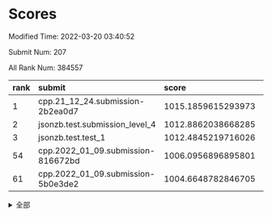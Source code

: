 # Scores

Modified Time: 2022-03-20 03:40:52

Submit Num: 207

All Rank Num: 384557

| rank |               submit               |       score        |       sigma        | pk_num |
| :--- | :--------------------------------- | :----------------- | :----------------- | :----- |
| 1    | cpp.21_12_24.submission-2b2ea0d7   | 1015.1859615293973 | 0.8388524527873938 | 7433   |
| 2    | jsonzb.test.submission_level_4     | 1012.8862038668285 | 0.800318225652018  | 7432   |
| 3    | jsonzb.test.test_1                 | 1012.4845219716026 | 0.7833067069503937 | 7433   |
| 54   | cpp.2022_01_09.submission-816672bd | 1006.0956896895801 | 0.7208718931554475 | 7437   |
| 61   | cpp.2022_01_09.submission-5b0e3de2 | 1004.6648782846705 | 0.7310071495375824 | 7435   |


<details>
<summary>全部</summary>

| rank |                 submit                 |       score        |       sigma        | pk_num |
| :--- | :------------------------------------- | :----------------- | :----------------- | :----- |
| 1    | cpp.21_12_24.submission-2b2ea0d7       | 1015.1859615293973 | 0.8388524527873938 | 7433   |
| 2    | jsonzb.test.submission_level_4         | 1012.8862038668285 | 0.800318225652018  | 7432   |
| 3    | jsonzb.test.test_1                     | 1012.4845219716026 | 0.7833067069503937 | 7433   |
| 4    | gobigger.level_3.submission_level_3_14 | 1011.2318730085292 | 0.7991749722762026 | 7432   |
| 5    | gobigger.level_3.submission_level_3_40 | 1011.1278318158576 | 0.7885625674425445 | 7434   |
| 6    | gobigger.level_3.submission_level_3_6  | 1010.7897306806663 | 0.7878425224551607 | 7431   |
| 7    | gobigger.level_3.submission_level_3_0  | 1010.7307585764851 | 0.7379525874798866 | 7434   |
| 8    | gobigger.level_3.submission_level_3_46 | 1010.7298898396222 | 0.7671961759926529 | 7425   |
| 9    | gobigger.level_3.submission_level_3_44 | 1010.6942194797867 | 0.7681590220456002 | 7432   |
| 10   | gobigger.level_3.submission_level_3_18 | 1010.6696886171057 | 0.7474504740882449 | 7431   |
| 11   | gobigger.level_3.submission_level_3_15 | 1010.5758163659671 | 0.7692241337859007 | 7436   |
| 12   | gobigger.level_3.submission_level_3_1  | 1010.5475801272111 | 0.7601184016293853 | 7431   |
| 13   | gobigger.level_3.submission_level_3_5  | 1010.5014582189236 | 0.7581104842794911 | 7435   |
| 14   | gobigger.level_3.submission_level_3_20 | 1010.479443972027  | 0.7613258221308271 | 7433   |
| 15   | gobigger.level_3.submission_level_3_27 | 1010.4353749233088 | 0.7794484981035629 | 7433   |
| 16   | gobigger.level_3.submission_level_3_38 | 1010.4352839545595 | 0.7324303057692965 | 7437   |
| 17   | gobigger.level_3.submission_level_3_12 | 1010.3568720859611 | 0.7657638222270597 | 7428   |
| 18   | gobigger.level_3.submission_level_3_28 | 1010.3026043130511 | 0.7923261260049427 | 7432   |
| 19   | gobigger.level_3.submission_level_3_3  | 1010.2978410561086 | 0.7489734817806188 | 7437   |
| 20   | gobigger.level_3.submission_level_3_9  | 1010.2117489127804 | 0.7496970126502422 | 7433   |
| 21   | gobigger.level_3.submission_level_3_49 | 1010.1559659381259 | 0.7818456284239286 | 7430   |
| 22   | gobigger.level_3.submission_level_3_21 | 1010.0945481328425 | 0.7528827673961758 | 7432   |
| 23   | gobigger.level_3.submission_level_3_10 | 1010.0453066638258 | 0.7642889555188357 | 7431   |
| 24   | gobigger.level_3.submission_level_3_45 | 1009.9897613166904 | 0.7446284551089962 | 7431   |
| 25   | gobigger.level_3.submission_level_3_24 | 1009.9424964230521 | 0.7527070474489663 | 7436   |
| 26   | gobigger.level_3.submission_level_3_32 | 1009.8816433977194 | 0.7480496746561179 | 7434   |
| 27   | gobigger.level_3.submission_level_3_33 | 1009.7994178476117 | 0.7362246763577874 | 7432   |
| 28   | gobigger.level_3.submission_level_3_30 | 1009.7675837836011 | 0.7595156011213694 | 7432   |
| 29   | gobigger.level_3.submission_level_3_47 | 1009.7579454743192 | 0.7660512010179618 | 7435   |
| 30   | gobigger.level_3.submission_level_3_16 | 1009.7099146540902 | 0.7525216025718586 | 7434   |
| 31   | gobigger.level_3.submission_level_3_13 | 1009.5842384391725 | 0.7575169015915244 | 7433   |
| 32   | gobigger.level_3.submission_level_3_37 | 1009.5780059253325 | 0.7630203906849091 | 7425   |
| 33   | gobigger.level_3.submission_level_3_41 | 1009.575763482443  | 0.7437070816697806 | 7432   |
| 34   | gobigger.level_3.submission_level_3_43 | 1009.5423967424125 | 0.759508933834294  | 7431   |
| 35   | gobigger.level_3.submission_level_3_22 | 1009.5212641504105 | 0.7313344417102663 | 7430   |
| 36   | gobigger.level_3.submission_level_3_8  | 1009.3964677030953 | 0.7413168135435059 | 7433   |
| 37   | gobigger.level_3.submission_level_3_36 | 1009.3785927593825 | 0.7527969585737038 | 7430   |
| 38   | gobigger.level_3.submission_level_3_4  | 1009.2542897242449 | 0.7392996156546603 | 7432   |
| 39   | gobigger.level_3.submission_level_3_19 | 1009.2214456413155 | 0.7378823491144887 | 7437   |
| 40   | gobigger.level_3.submission_level_3_17 | 1009.2038161048939 | 0.7789819519817511 | 7435   |
| 41   | gobigger.level_3.submission_level_3_35 | 1009.1739185566315 | 0.734552364893351  | 7431   |
| 42   | gobigger.level_3.submission_level_3_31 | 1009.1694239926244 | 0.7412483722367712 | 7422   |
| 43   | gobigger.level_3.submission_level_3_7  | 1009.1242899738858 | 0.7462596579855739 | 7433   |
| 44   | gobigger.level_3.submission_level_3_34 | 1009.0678239943119 | 0.7628996667116599 | 7433   |
| 45   | gobigger.level_3.submission_level_3_39 | 1009.0230844151083 | 0.743148562566301  | 7432   |
| 46   | gobigger.level_3.submission_level_3_26 | 1008.9581732448802 | 0.7324861131168253 | 7425   |
| 47   | gobigger.level_3.submission_level_3_29 | 1008.9304349032628 | 0.7314658081044986 | 7429   |
| 48   | gobigger.level_3.submission_level_3_11 | 1008.8873643439887 | 0.7506197050524411 | 7433   |
| 49   | gobigger.level_3.submission_level_3_42 | 1008.8461984873123 | 0.750132355885774  | 7428   |
| 50   | gobigger.level_3.submission_level_3_48 | 1008.7933231766824 | 0.7467503872570369 | 7427   |
| 51   | gobigger.level_3.submission_level_3_25 | 1008.7629003467724 | 0.758260697659343  | 7431   |
| 52   | gobigger.level_3.submission_level_3_2  | 1008.7477977463208 | 0.7479113747145962 | 7435   |
| 53   | gobigger.level_3.submission_level_3_23 | 1008.2289499499464 | 0.7391965136064743 | 7434   |
| 54   | cpp.2022_01_09.submission-816672bd     | 1006.0956896895801 | 0.7208718931554475 | 7437   |
| 55   | gobigger.level_1.submission_level_1_38 | 1005.218319296434  | 0.7147836484647648 | 7432   |
| 56   | gobigger.level_1.submission_level_1_25 | 1005.0627313220496 | 0.7218487945281503 | 7425   |
| 57   | gobigger.level_1.submission_level_1_46 | 1005.0022836261886 | 0.7330967773517462 | 7430   |
| 58   | gobigger.level_1.submission_level_1_23 | 1004.8256793132448 | 0.7277155634792164 | 7432   |
| 59   | gobigger.level_1.submission_level_1_32 | 1004.7688770936084 | 0.7173417692249741 | 7429   |
| 60   | gobigger.level_1.submission_level_1_13 | 1004.7562643543071 | 0.7121602250225786 | 7431   |
| 61   | cpp.2022_01_09.submission-5b0e3de2     | 1004.6648782846705 | 0.7310071495375824 | 7435   |
| 62   | gobigger.level_1.submission_level_1_35 | 1004.4813648059402 | 0.7129128429614343 | 7425   |
| 63   | gobigger.level_1.submission_level_1_14 | 1004.4395844150016 | 0.7280416539498149 | 7430   |
| 64   | gobigger.level_1.submission_level_1_43 | 1004.3609156207624 | 0.7057902031544778 | 7430   |
| 65   | gobigger.level_1.submission_level_1_30 | 1004.1898225124777 | 0.7210952653731763 | 7431   |
| 66   | gobigger.level_1.submission_level_1_1  | 1004.1654636420084 | 0.7086522709743788 | 7425   |
| 67   | gobigger.level_1.submission_level_1_36 | 1004.1394302409409 | 0.7075629364455003 | 7429   |
| 68   | gobigger.level_1.submission_level_1_48 | 1003.9991460637312 | 0.7181387338368822 | 7434   |
| 69   | gobigger.level_1.submission_level_1_29 | 1003.9609103984604 | 0.7236636998898729 | 7435   |
| 70   | gobigger.level_1.submission_level_1_5  | 1003.9249421763792 | 0.7177428723759198 | 7431   |
| 71   | gobigger.level_1.submission_level_1_0  | 1003.8750923747679 | 0.7132071170947034 | 7428   |
| 72   | gobigger.level_1.submission_level_1_39 | 1003.7632403955374 | 0.724650088060123  | 7430   |
| 73   | gobigger.level_1.submission_level_1_4  | 1003.7493109964543 | 0.7241840152840883 | 7430   |
| 74   | gobigger.level_1.submission_level_1_33 | 1003.7283938445797 | 0.7107220402033327 | 7430   |
| 75   | gobigger.level_1.submission_level_1_3  | 1003.6632247948905 | 0.7159707622858917 | 7434   |
| 76   | gobigger.level_1.submission_level_1_11 | 1003.611588491664  | 0.7107978908829803 | 7430   |
| 77   | gobigger.level_1.submission_level_1_10 | 1003.5429645097047 | 0.7175770283528449 | 7432   |
| 78   | gobigger.level_1.submission_level_1_41 | 1003.5225403724107 | 0.7268965621483482 | 7426   |
| 79   | gobigger.level_1.submission_level_1_16 | 1003.5094554193741 | 0.7149750601400778 | 7434   |
| 80   | gobigger.level_1.submission_level_1_19 | 1003.4340085246453 | 0.7140750738236373 | 7432   |
| 81   | gobigger.level_1.submission_level_1_27 | 1003.4338833033589 | 0.7274125684570202 | 7429   |
| 82   | gobigger.level_1.submission_level_1_49 | 1003.3962585269425 | 0.7130641348487509 | 7436   |
| 83   | gobigger.level_1.submission_level_1_37 | 1003.3874922330293 | 0.7124123930597235 | 7429   |
| 84   | gobigger.level_1.submission_level_1_15 | 1003.3497129717603 | 0.7140874855352868 | 7432   |
| 85   | gobigger.level_1.submission_level_1_45 | 1003.2931589905605 | 0.707400988058867  | 7435   |
| 86   | gobigger.level_1.submission_level_1_6  | 1003.2906182511633 | 0.7155204172609041 | 7427   |
| 87   | gobigger.level_1.submission_level_1_7  | 1003.282273266768  | 0.7149725620839837 | 7439   |
| 88   | gobigger.level_1.submission_level_1_18 | 1003.2041863801372 | 0.7209872589694531 | 7426   |
| 89   | gobigger.level_1.submission_level_1_40 | 1003.2020479420148 | 0.709490342261468  | 7429   |
| 90   | gobigger.level_1.submission_level_1_42 | 1003.1819004464733 | 0.7338291684515086 | 7436   |
| 91   | gobigger.level_1.submission_level_1_21 | 1003.136435032419  | 0.7138682721322174 | 7425   |
| 92   | gobigger.level_1.submission_level_1_22 | 1003.0456305759529 | 0.7061531973219265 | 7430   |
| 93   | gobigger.level_1.submission_level_1_20 | 1002.957577464625  | 0.7076531682844435 | 7435   |
| 94   | gobigger.level_1.submission_level_1_8  | 1002.8759086209869 | 0.7136802000754692 | 7432   |
| 95   | gobigger.level_1.submission_level_1_28 | 1002.6623015914645 | 0.7132663901012277 | 7434   |
| 96   | gobigger.level_1.submission_level_1_44 | 1002.5776047369376 | 0.7110772568386609 | 7439   |
| 97   | gobigger.level_1.submission_level_1_2  | 1002.5171640886822 | 0.7093618549123121 | 7429   |
| 98   | gobigger.level_1.submission_level_1_34 | 1002.3747249739823 | 0.7078834355426362 | 7426   |
| 99   | gobigger.level_1.submission_level_1_24 | 1002.0950361741964 | 0.7132735868954018 | 7431   |
| 100  | gobigger.level_1.submission_level_1_12 | 1002.0165522468819 | 0.71043890727644   | 7430   |
| 101  | gobigger.level_1.submission_level_1_17 | 1002.0047305845907 | 0.7170100559120767 | 7430   |
| 102  | gobigger.level_1.submission_level_1_31 | 1001.8630143123852 | 0.7115701671714513 | 7431   |
| 103  | gobigger.level_1.submission_level_1_47 | 1001.6504637166473 | 0.7081563205898939 | 7430   |
| 104  | gobigger.level_1.submission_level_1_9  | 1001.3402674594164 | 0.7201363758955355 | 7432   |
| 105  | gobigger.level_1.submission_level_1_26 | 1000.3552157338075 | 0.7103143683093959 | 7430   |
| 106  | gobigger.random.submission_random_46   | 997.2806478359483  | 0.7049423872453957 | 7433   |
| 107  | gobigger.random.submission_random_45   | 997.1102784145677  | 0.7043398046027586 | 7432   |
| 108  | gobigger.random.submission_random_28   | 997.0449607423454  | 0.6973975763314916 | 7430   |
| 109  | gobigger.random.submission_random_37   | 996.9163620380453  | 0.7046972691123162 | 7430   |
| 110  | gobigger.random.submission_random_9    | 996.9086562089609  | 0.7058543181680776 | 7426   |
| 111  | gobigger.random.submission_random_21   | 996.8139368326374  | 0.7145210723255703 | 7437   |
| 112  | gobigger.random.submission_random_32   | 996.6228051739653  | 0.7087304548073936 | 7430   |
| 113  | gobigger.random.submission_random_13   | 996.5769969986243  | 0.7090977802094715 | 7431   |
| 114  | gobigger.random.submission_random_36   | 996.5618019887361  | 0.7238844013164736 | 7434   |
| 115  | gobigger.random.submission_random_19   | 996.4958642389522  | 0.7087779541653197 | 7433   |
| 116  | gobigger.random.submission_random_17   | 996.4826413825856  | 0.7109607628833902 | 7434   |
| 117  | gobigger.random.submission_random_29   | 996.4579329118618  | 0.7110419775808167 | 7430   |
| 118  | gobigger.random.submission_random_8    | 996.4450342207984  | 0.7054089568944815 | 7425   |
| 119  | gobigger.random.submission_random_20   | 996.4408771934158  | 0.7075370117081555 | 7430   |
| 120  | gobigger.random.submission_random_16   | 996.4183626415197  | 0.7107154710876211 | 7428   |
| 121  | gobigger.random.submission_random_47   | 996.4164657342633  | 0.7193721617987336 | 7430   |
| 122  | gobigger.random.submission_random_12   | 996.4110290764494  | 0.7035109658331617 | 7432   |
| 123  | gobigger.random.submission_random_3    | 996.4052860405347  | 0.7163879562134965 | 7433   |
| 124  | gobigger.random.submission_random_22   | 996.295740961345   | 0.6953846151975116 | 7428   |
| 125  | gobigger.random.submission_random_11   | 996.2193686804931  | 0.7114085531153701 | 7432   |
| 126  | gobigger.random.submission_random_23   | 996.2145489283911  | 0.722636326426815  | 7430   |
| 127  | gobigger.random.submission_random_27   | 996.2028725823727  | 0.7215938580785694 | 7429   |
| 128  | gobigger.random.submission_random_41   | 996.1520913224449  | 0.7108676716919    | 7430   |
| 129  | gobigger.random.submission_random_18   | 996.1492655476104  | 0.7105409628216727 | 7434   |
| 130  | gobigger.random.submission_random_48   | 996.1428032905421  | 0.7107130338176729 | 7431   |
| 131  | gobigger.random.submission_random_6    | 996.1289524114045  | 0.7130874918771705 | 7435   |
| 132  | gobigger.random.submission_random_38   | 996.071658863405   | 0.7232542387343223 | 7425   |
| 133  | gobigger.random.submission_random_35   | 995.9434428114423  | 0.7212457092716962 | 7428   |
| 134  | gobigger.random.submission_random_2    | 995.8520861111114  | 0.7160748856938883 | 7429   |
| 135  | gobigger.random.submission_random_0    | 995.7970676325147  | 0.7055424805481771 | 7430   |
| 136  | gobigger.random.submission_random_7    | 995.7494195827738  | 0.7017909658269188 | 7432   |
| 137  | gobigger.random.submission_random_43   | 995.7357653342295  | 0.7137348329487128 | 7429   |
| 138  | gobigger.random.submission_random_25   | 995.6931579480988  | 0.7106861705107644 | 7431   |
| 139  | gobigger.random.submission_random_42   | 995.6547276942838  | 0.7366661997428231 | 7432   |
| 140  | gobigger.random.submission_random_24   | 995.6512496653431  | 0.7207028066516102 | 7427   |
| 141  | gobigger.random.submission_random_4    | 995.5992850736685  | 0.7079481935911462 | 7435   |
| 142  | gobigger.random.submission_random_49   | 995.5176308060423  | 0.7104055050246286 | 7429   |
| 143  | gobigger.random.submission_random_31   | 995.4781399702497  | 0.7142318177473305 | 7432   |
| 144  | gobigger.random.submission_random_34   | 995.412167653247   | 0.7084754985510985 | 7427   |
| 145  | gobigger.random.submission_random_26   | 995.3953557553207  | 0.705798396714528  | 7433   |
| 146  | gobigger.random.submission_random_39   | 995.3898150566148  | 0.7247724367797193 | 7432   |
| 147  | gobigger.random.submission_random_1    | 995.375449516257   | 0.7152176254658067 | 7426   |
| 148  | gobigger.random.submission_random_44   | 995.3364301451109  | 0.7319905359117245 | 7433   |
| 149  | gobigger.random.submission_random_5    | 995.2459311792753  | 0.7189405392126201 | 7434   |
| 150  | gobigger.random.submission_random_40   | 995.1775855323156  | 0.7123916869896579 | 7426   |
| 151  | gobigger.random.submission_random_15   | 995.1242341624367  | 0.7105426841114917 | 7430   |
| 152  | gobigger.random.submission_random_33   | 995.06123518349    | 0.7245276551497473 | 7435   |
| 153  | gobigger.random.submission_random_30   | 994.8505672793909  | 0.7258841834777996 | 7433   |
| 154  | gobigger.random.submission_random_14   | 994.5959140791485  | 0.7168775780719607 | 7436   |
| 155  | gobigger.random.submission_random_10   | 994.4624799419531  | 0.7223706531702627 | 7427   |
| 156  | gobigger.level_2.submission_level_2_30 | 994.1005588748598  | 0.7330271510346004 | 7431   |
| 157  | gobigger.level_2.submission_level_2_48 | 993.9200003235303  | 0.7427556619688002 | 7426   |
| 158  | gobigger.level_2.submission_level_2_22 | 993.5878262547845  | 0.7526770622436726 | 7430   |
| 159  | gobigger.level_2.submission_level_2_18 | 993.3528334717221  | 0.7506098948240941 | 7431   |
| 160  | gobigger.level_2.submission_level_2_37 | 993.2623797907966  | 0.7483584572329836 | 7423   |
| 161  | gobigger.level_2.submission_level_2_5  | 993.1582939339098  | 0.7487572977881469 | 7429   |
| 162  | gobigger.level_2.submission_level_2_1  | 993.1502624423858  | 0.7212198649105502 | 7433   |
| 163  | gobigger.level_2.submission_level_2_26 | 992.9727281994873  | 0.742563385316839  | 7434   |
| 164  | gobigger.level_2.submission_level_2_39 | 992.9264344966363  | 0.7534275968032915 | 7427   |
| 165  | gobigger.level_2.submission_level_2_28 | 992.7706372982777  | 0.738189736140849  | 7432   |
| 166  | gobigger.level_2.submission_level_2_10 | 992.6949231862532  | 0.7433465472042581 | 7433   |
| 167  | gobigger.level_2.submission_level_2_23 | 992.6901392217716  | 0.7377995863523946 | 7434   |
| 168  | gobigger.level_2.submission_level_2_13 | 992.6667434795605  | 0.7380237990472063 | 7427   |
| 169  | gobigger.level_2.submission_level_2_49 | 992.6199771727519  | 0.7420530750177788 | 7434   |
| 170  | gobigger.level_2.submission_level_2_43 | 992.6152591354204  | 0.7248544736669862 | 7427   |
| 171  | gobigger.level_2.submission_level_2_16 | 992.587249300561   | 0.7581051664970355 | 7435   |
| 172  | gobigger.level_2.submission_level_2_40 | 992.5602395288759  | 0.7341366234634336 | 7435   |
| 173  | gobigger.level_2.submission_level_2_11 | 992.4863861793167  | 0.7484102364809628 | 7431   |
| 174  | gobigger.level_2.submission_level_2_4  | 992.47158607812    | 0.7527826979795204 | 7429   |
| 175  | gobigger.level_2.submission_level_2_42 | 992.4644625360768  | 0.7500968603475674 | 7434   |
| 176  | gobigger.level_2.submission_level_2_2  | 992.3971084760315  | 0.7620488979286866 | 7431   |
| 177  | gobigger.level_2.submission_level_2_35 | 992.3666997250939  | 0.742924769343175  | 7434   |
| 178  | gobigger.level_2.submission_level_2_45 | 992.3062086226737  | 0.731670960208847  | 7432   |
| 179  | gobigger.level_2.submission_level_2_9  | 992.1863630588049  | 0.7421861129447079 | 7432   |
| 180  | gobigger.level_2.submission_level_2_8  | 992.102039113483   | 0.7441282451411471 | 7430   |
| 181  | gobigger.level_2.submission_level_2_20 | 992.0773230034498  | 0.7563013624855837 | 7434   |
| 182  | gobigger.level_2.submission_level_2_24 | 992.0412340069782  | 0.7662350744028805 | 7431   |
| 183  | gobigger.level_2.submission_level_2_38 | 992.0260670463097  | 0.7467943390398867 | 7429   |
| 184  | gobigger.level_2.submission_level_2_34 | 991.9689665331331  | 0.7447663837699766 | 7431   |
| 185  | gobigger.level_2.submission_level_2_6  | 991.9422485014752  | 0.7556309417895106 | 7430   |
| 186  | gobigger.level_2.submission_level_2_44 | 991.9253876698933  | 0.7567808457343981 | 7431   |
| 187  | gobigger.level_2.submission_level_2_46 | 991.757398209179   | 0.7520241317197592 | 7429   |
| 188  | gobigger.level_2.submission_level_2_29 | 991.685812089329   | 0.755758006429562  | 7428   |
| 189  | gobigger.level_2.submission_level_2_21 | 991.6406481547652  | 0.737150509306242  | 7427   |
| 190  | gobigger.level_2.submission_level_2_0  | 991.6122720908015  | 0.7446505758510412 | 7428   |
| 191  | gobigger.level_2.submission_level_2_17 | 991.5600936575754  | 0.7697290588024299 | 7432   |
| 192  | gobigger.level_2.submission_level_2_15 | 991.518748032318   | 0.780101506524165  | 7430   |
| 193  | gobigger.level_2.submission_level_2_36 | 991.5153654787937  | 0.757067121894532  | 7430   |
| 194  | gobigger.level_2.submission_level_2_19 | 991.4686582257505  | 0.7463645052195926 | 7429   |
| 195  | gobigger.level_2.submission_level_2_14 | 991.3901424411943  | 0.7468761113473282 | 7436   |
| 196  | gobigger.level_2.submission_level_2_33 | 991.3822193717363  | 0.7629432844096454 | 7432   |
| 197  | gobigger.level_2.submission_level_2_31 | 991.2484722903055  | 0.731424123420656  | 7429   |
| 198  | gobigger.level_2.submission_level_2_32 | 991.2366448115906  | 0.7697962941826656 | 7431   |
| 199  | gobigger.level_2.submission_level_2_47 | 991.1621883317904  | 0.7569078587831367 | 7431   |
| 200  | gobigger.level_2.submission_level_2_12 | 991.1064491808718  | 0.7571143315875675 | 7429   |
| 201  | gobigger.level_2.submission_level_2_27 | 990.8865768260292  | 0.7788653876940429 | 7435   |
| 202  | gobigger.level_2.submission_level_2_25 | 990.8425207469987  | 0.7774504598276234 | 7430   |
| 203  | gobigger.level_2.submission_level_2_3  | 990.7239657481766  | 0.7774417809636497 | 7431   |
| 204  | gobigger.level_2.submission_level_2_41 | 990.6969960179266  | 0.758555287162329  | 7430   |
| 205  | gobigger.level_2.submission_level_2_7  | 990.5580303928969  | 0.7639278692115266 | 7431   |
| 206  | gobigger.none.submission_none_0        | 976.7862541263565  | 1.3951956465062378 | 7429   |
| 207  | gobigger.none.submission_none_1        | 974.7189688147681  | 1.6264787458363719 | 7427   |

</details>